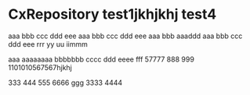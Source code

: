 # CxRepository test1jkhjkhj test4
aaa bbb ccc ddd eee
aaa bbb ccc ddd eee
aaa bbb
aaaddd
aaa bbb ccc ddd eee rrr yy uu iimmm

aaa aaaaaaaa bbbbbbb cccc ddd eeee fff 57777 888   999
1101010567567hjkhj

333 444 555 6666 ggg
3333 4444
